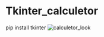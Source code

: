 # Tkinter_calculetor
pip install tkinter
![calculetor_look](https://user-images.githubusercontent.com/96917595/149951579-b5a15710-3dab-40bc-9fa4-18ff129fe533.png)
